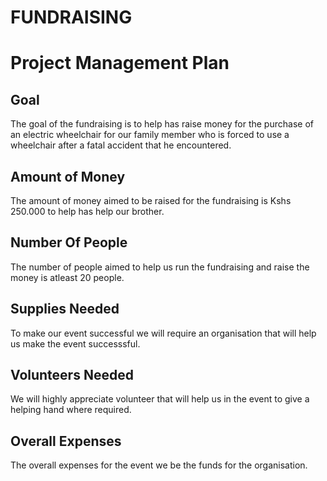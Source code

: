 # FUNDRAISING
# Project Management Plan
## Goal
The goal of the fundraising is to help has raise money for the purchase of an electric wheelchair for our family member who is forced to use a wheelchair after a fatal accident that he encountered.
## Amount of Money
The amount of money aimed to be raised for the fundraising is Kshs 250.000 to help has help our brother.
## Number Of People
The number of people aimed to help us run the fundraising and raise the money is atleast 20 people.
##  Supplies Needed
To make our event successful we will require an organisation that will help us make the event successsful. 
## Volunteers Needed
We will highly appreciate volunteer that will help us in the event to give a helping hand where required.
## Overall Expenses
The overall expenses for the event we be the funds for the organisation.
